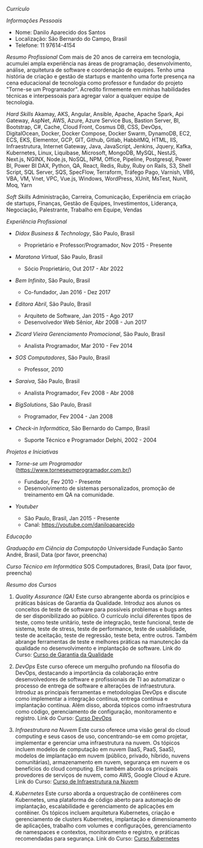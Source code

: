 *Currículo*

*Informações Pessoais*
- Nome: Danilo Aparecido dos Santos
- Localização: São Bernardo do Campo, Brasil
- Telefone: 11 97614-4154

*Resumo Profissional*
Com mais de 20 anos de carreira em tecnologia, acumulei ampla experiência nas áreas de programação, desenvolvimento, análise, arquitetura de software e coordenação de equipes. Tenho uma história de criação e gestão de startups e mantenho uma forte presença na cena educacional de tecnologia como professor e fundador do projeto "Torne-se um Programador". Acredito firmemente em minhas habilidades técnicas e interpessoais para agregar valor a qualquer equipe de tecnologia.

*Hard Skills*
Akamay, AKS, Angular, Ansible, Apache, Apache Spark, Api Gateway, AspNet, AWS, Azure, Azure Service Bus, Bastion Server, BI, Bootstrap, C#, Cache, Cloud Front, Cosmus DB, CSS, DevOps, DigitalOcean, Docker, Docker Compose, Docker Swarm, DynamoDB, EC2, ECS, EKS, Elementor, GCP, GIT, Github, Gitlab, HabbitMQ, HTML, IIS, Infraestrutura, Internet Gateway, Java, JavaScript, Jenkins, Jquery, Kafka, Kubernetes, Linux, Liquibase, Microsoft, MongoDB, MySQL, NestJS, Next.js, NGINX, Node.js, NoSQL, NPM, Office, Pipeline, Postgresql, Power BI, Power BI DAX, Python, QA, React, Redis, Ruby, Ruby on Rails, S3, Shell Script, SQL Server, SQS, SpecFlow, Terraform, Tráfego Pago, Varnish, VB6, VBA, VM, Vnet, VPC, Vue.js, Windows, WordPress, XUnit, MsTest, Nunit, Moq, Yarn

*Soft Skills*
Administração, Carreira, Comunicação, Experiência em criação de startups, Finanças, Gestão de Equipes, Investimentos, Liderança, Negociação, Palestrante, Trabalho em Equipe, Vendas

*Experiência Profissional*

- *Didox Business & Technology*, São Paulo, Brasil
  - Proprietário e Professor/Programador, Nov 2015 - Presente

- *Maratona Virtual*, São Paulo, Brasil
  - Sócio Proprietário, Out 2017 - Abr 2022

- *Bem Infinito*, São Paulo, Brasil
  - Co-fundador, Jan 2016 - Dez 2017

- *Editora Abril*, São Paulo, Brasil
  - Arquiteto de Software, Jan 2015 - Ago 2017
  - Desenvolvedor Web Sênior, Abr 2008 - Jun 2017

- *Zicard Vieira Gerenciamento Promocional*, São Paulo, Brasil
  - Analista Programador, Mar 2010 - Fev 2014

- *SOS Computadores*, São Paulo, Brasil
  - Professor, 2010

- *Saraiva*, São Paulo, Brasil
  - Analista Programador, Fev 2008 - Abr 2008

- *BigSolutions*, São Paulo, Brasil
  - Programador, Fev 2004 - Jan 2008

- *Check-in Informática*, São Bernardo do Campo, Brasil
  - Suporte Técnico e Programador Delphi, 2002 - 2004

*Projetos e Iniciativas*

- *Torne-se um Programador* (https://www.torneseumprogramador.com.br/)
  - Fundador, Fev 2010 - Presente
  - Desenvolvimento de sistemas personalizados, promoção de treinamento em QA na comunidade.

- *Youtuber*
  - São Paulo, Brasil, Jan 2015 - Presente
  - Canal: https://youtube.com/daniloaparecido

*Educação*

*Graduação em Ciência da Computação*
Universidade Fundação Santo André, Brasil, Data (por favor, preencha)

*Curso Técnico em Informática*
SOS Computadores, Brasil, Data (por favor, preencha)

*Resumo dos Cursos*

1. *Quality Assurance (QA)*
   Este curso abrangente aborda os princípios e práticas básicas de Garantia da Qualidade. Introduz aos alunos os conceitos de teste de software para possíveis problemas e bugs antes de ser disponibilizado ao público. O currículo inclui diferentes tipos de teste, como teste unitário, teste de integração, teste funcional, teste de sistema, teste de stress, teste de performance, teste de usabilidade, teste de aceitação, teste de regressão, teste beta, entre outros. Também abrange ferramentas de teste e melhores práticas na manutenção da qualidade no desenvolvimento e implantação de software.
   Link do Curso: [Curso de Garantia da Qualidade](https://www.torneseumprogramador.com.br/cursos/quality_assurance/aulas)

2. *DevOps*
   Este curso oferece um mergulho profundo na filosofia do DevOps, destacando a importância da colaboração entre desenvolvedores de software e profissionais de TI ao automatizar o processo de entrega de software e alterações de infraestrutura. Introduz as principais ferramentas e metodologias DevOps e discute como implementar a integração contínua, entrega contínua e implantação contínua. Além disso, aborda tópicos como infraestrutura como código, gerenciamento de configuração, monitoramento e registro.
   Link do Curso: [Curso DevOps](https://www.torneseumprogramador.com.br/cursos/devops/aulas)

3. *Infraestrutura na Nuvem*
   Este curso oferece uma visão geral do cloud computing e seus casos de uso, concentrando-se em como projetar, implementar e gerenciar uma infraestrutura na nuvem. Os tópicos incluem modelos de computação em nuvem (IaaS, PaaS, SaaS), modelos de implantação em nuvem (público, privado, híbrido, nuvens comunitárias), armazenamento em nuvem, segurança em nuvem e os benefícios do cloud computing. Ele também aborda os principais provedores de serviços de nuvem, como AWS, Google Cloud e Azure.
   Link do Curso: [Curso de Infraestrutura na Nuvem](https://www.torneseumprogramador.com.br/cursos/infra_nuvem/aulas)

4. *Kubernetes*
   Este curso aborda a orquestração de contêineres com Kubernetes, uma plataforma de código aberto para automação de implantação, escalabilidade e gerenciamento de aplicações em contêiner. Os tópicos incluem arquitetura Kubernetes, criação e gerenciamento de clusters Kubernetes, implantação e dimensionamento de aplicações, trabalho com volumes e configurações, gerenciamento de namespaces e contextos, monitoramento e registro, e práticas recomendadas para segurança.
   Link do Curso: [Curso Kubernetes](https://www.torneseumprogramador.com.br/cursos/kubernetes/aulas)
